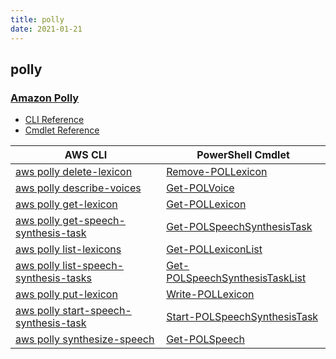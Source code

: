 ```yaml
---
title: polly
date: 2021-01-21
---
```


## polly

### [Amazon Polly](https://aws.amazon.com/pinpoint/polly/)

* [CLI Reference](https://docs.aws.amazon.com/cli/latest/reference/polly/index.html)
* [Cmdlet Reference](https://docs.aws.amazon.com/powershell/latest/reference/items/Amazon_Polly_cmdlets.html)

|AWS CLI|PowerShell Cmdlet|
|----|----|
|[aws polly delete-lexicon](https://docs.aws.amazon.com/cli/latest/reference/polly/delete-lexicon.html)|[Remove-POLLexicon](https://docs.aws.amazon.com/powershell/latest/reference/items/Remove-POLLexicon.html)|
|[aws polly describe-voices](https://docs.aws.amazon.com/cli/latest/reference/polly/describe-voices.html)|[Get-POLVoice](https://docs.aws.amazon.com/powershell/latest/reference/items/Get-POLVoice.html)|
|[aws polly get-lexicon](https://docs.aws.amazon.com/cli/latest/reference/polly/get-lexicon.html)|[Get-POLLexicon](https://docs.aws.amazon.com/powershell/latest/reference/items/Get-POLLexicon.html)|
|[aws polly get-speech-synthesis-task](https://docs.aws.amazon.com/cli/latest/reference/polly/get-speech-synthesis-task.html)|[Get-POLSpeechSynthesisTask](https://docs.aws.amazon.com/powershell/latest/reference/items/Get-POLSpeechSynthesisTask.html)|
|[aws polly list-lexicons](https://docs.aws.amazon.com/cli/latest/reference/polly/list-lexicons.html)|[Get-POLLexiconList](https://docs.aws.amazon.com/powershell/latest/reference/items/Get-POLLexiconList.html)|
|[aws polly list-speech-synthesis-tasks](https://docs.aws.amazon.com/cli/latest/reference/polly/list-speech-synthesis-tasks.html)|[Get-POLSpeechSynthesisTaskList](https://docs.aws.amazon.com/powershell/latest/reference/items/Get-POLSpeechSynthesisTaskList.html)|
|[aws polly put-lexicon](https://docs.aws.amazon.com/cli/latest/reference/polly/put-lexicon.html)|[Write-POLLexicon](https://docs.aws.amazon.com/powershell/latest/reference/items/Write-POLLexicon.html)|
|[aws polly start-speech-synthesis-task](https://docs.aws.amazon.com/cli/latest/reference/polly/start-speech-synthesis-task.html)|[Start-POLSpeechSynthesisTask](https://docs.aws.amazon.com/powershell/latest/reference/items/Start-POLSpeechSynthesisTask.html)|
|[aws polly synthesize-speech](https://docs.aws.amazon.com/cli/latest/reference/polly/synthesize-speech.html)|[Get-POLSpeech](https://docs.aws.amazon.com/powershell/latest/reference/items/Get-POLSpeech.html)|

